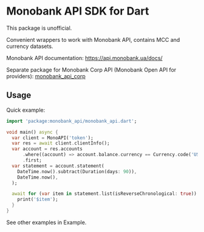 # Monobank API SDK for Dart

This package is unofficial.

Convenient wrappers to work with Monobank API, contains MCC and currency datasets.

Monobank API documentation: https://api.monobank.ua/docs/

Separate package for Monobank Corp API (Monobank Open API for providers): [monobank_api_corp](https://pub.dev/packages/monobank_api_corp)

## Usage

Quick example:

```dart
import 'package:monobank_api/monobank_api.dart';

void main() async {
  var client = MonoAPI('token');
  var res = await client.clientInfo();
  var account = res.accounts
      .where((account) => account.balance.currency == Currency.code('USD'))
      .first;
  var statement = account.statement(
    DateTime.now().subtract(Duration(days: 90)), 
    DateTime.now(),
  );

  await for (var item in statement.list(isReverseChronological: true)) {
    print('$item');
  }
}

```

See other examples in Example.
